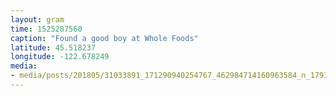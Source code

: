 ```yaml
---
layout: gram
time: 1525287560
caption: "Found a good boy at Whole Foods"
latitude: 45.518237
longitude: -122.678249
media:
- media/posts/201805/31033891_171290940254767_462984714160963584_n_17938337608069838.jpg
---
```


